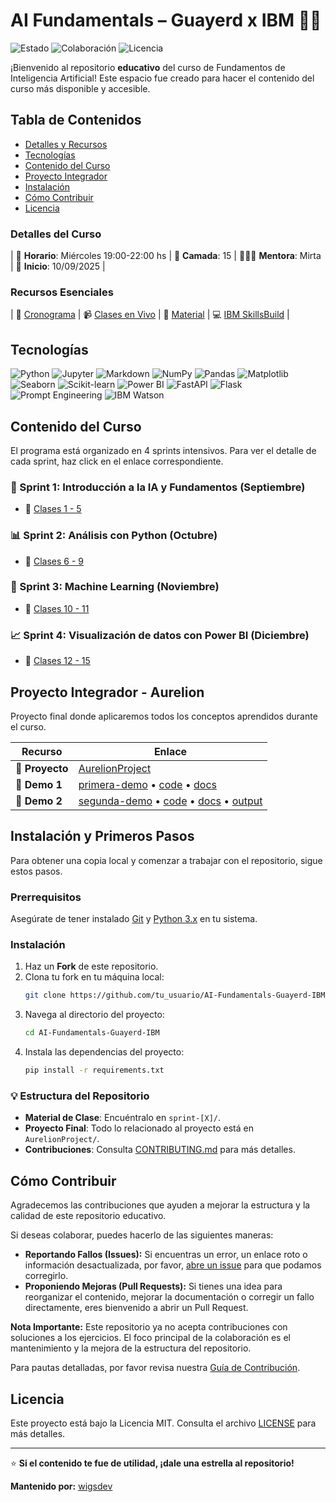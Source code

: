 # AI Fundamentals – Guayerd x IBM 🧠🤖

![Estado](https://img.shields.io/badge/Estado-2da%20Demo-blue?style=for-the-badge) ![Colaboración](https://img.shields.io/badge/Colaboración-Bienvenida-brightgreen?style=for-the-badge) ![Licencia](https://img.shields.io/badge/Licencia-MIT-blue?style=for-the-badge)

¡Bienvenido al repositorio **educativo** del curso de Fundamentos de Inteligencia Artificial! Este espacio fue creado para hacer el contenido del curso más disponible y accesible.

## Tabla de Contenidos

- [Detalles y Recursos](#detalles-del-curso)
- [Tecnologías](#tecnologías)
- [Contenido del Curso](#contenido-del-curso)
- [Proyecto Integrador](#proyecto-integrador---aurelion)
- [Instalación](#instalación-y-primeros-pasos)
- [Cómo Contribuir](#cómo-contribuir)
- [Licencia](#licencia)

### Detalles del Curso

| 📆 **Horario**: Miércoles 19:00-22:00 hs | 👥 **Camada**: 15 | 👩🏻‍🏫 **Mentora**: Mirta | 📅 **Inicio**: 10/09/2025 |

### Recursos Esenciales

| 🎯 <a href="https://docs.google.com/spreadsheets/d/1oZELgmgs1avtfWPebpx-lHdy0llN-RzT4l9DOu9SJsw/edit?gid=1204621847#gid=1204621847" target="_blank">Cronograma</a> |  📹 <a href="https://meet.google.com/npy-znnx-jfk" target="_blank">Clases en Vivo</a> | 📂 <a href="https://drive.google.com/drive/folders/1TNZnY25ROuJX_mSkKEq9Nl5lV3D8WvfT?usp=sharing" target="_blank">Material</a> | 💻 <a href="https.www.guayerd.com/ibm-ia/sbplan2025" target="_blank">IBM SkillsBuild</a> |

## Tecnologías

![Python](https://img.shields.io/badge/Python-3776AB?style=for-the-badge&logo=python&logoColor=white)
![Jupyter](https://img.shields.io/badge/Jupyter-F37626?style=for-the-badge&logo=jupyter&logoColor=white)
![Markdown](https://img.shields.io/badge/Markdown-000000?style=for-the-badge&logo=markdown&logoColor=white)
![NumPy](https://img.shields.io/badge/NumPy-013243?style=for-the-badge&logo=numpy&logoColor=white)
![Pandas](https://img.shields.io/badge/Pandas-150458?style=for-the-badge&logo=pandas&logoColor=white)
![Matplotlib](https://img.shields.io/badge/Matplotlib-3776AB?style=for-the-badge&logo=matplotlib&logoColor=white)
![Seaborn](https://img.shields.io/badge/Seaborn-3776AB?style=for-the-badge&logo=seaborn&logoColor=white)
![Scikit-learn](https://img.shields.io/badge/Scikit--learn-F7931E?style=for-the-badge&logo=scikit-learn&logoColor=white)
![Power BI](https://img.shields.io/badge/Power%20BI-F2C811?style=for-the-badge&logo=powerbi&logoColor=black)
![FastAPI](https://img.shields.io/badge/FastAPI-009688?style=for-the-badge&logo=fastapi&logoColor=white)
![Flask](https://img.shields.io/badge/Flask-000000?style=for-the-badge&logo=flask&logoColor=white)
![Prompt Engineering](https://img.shields.io/badge/Prompt%20Engineering-4D4D4D?style=for-the-badge&logo=openai&logoColor=white)
![IBM Watson](https://img.shields.io/badge/IBM%20Watson-BE95FF?style=for-the-badge&logo=ibmwatson&logoColor=white)

## Contenido del Curso

El programa está organizado en 4 sprints intensivos. Para ver el detalle de cada sprint, haz click en el enlace correspondiente.

### 🌱 Sprint 1: Introducción a la IA y Fundamentos (Septiembre)
- 📂 <a href="sprint1/" target="_blank">Clases 1 - 5</a>
### 📊 Sprint 2: Análisis con Python (Octubre)
- 📂 <a href="sprint2/" target="_blank">Clases 6 - 9</a>
### 🤖 Sprint 3: Machine Learning (Noviembre)
- 📂 <a href="sprint3/" target="_blank">Clases 10 - 11</a>
### 📈 Sprint 4: Visualización de datos con Power BI (Diciembre)
- 📂 <a href="sprint4/" target="_blank">Clases 12 - 15</a>

## Proyecto Integrador - Aurelion

Proyecto final donde aplicaremos todos los conceptos aprendidos durante el curso.

| Recurso | Enlace |
|---------|---------|
| 📁 **Proyecto** | [AurelionProject](AurelionProject/) |
| 🥇 **Demo 1** | [primera-demo](AurelionProject/primera-demo/) • [code](AurelionProject/primera-demo/code/) • [docs](AurelionProject/primera-demo/docs/) |
| 🥈 **Demo 2** | [segunda-demo](AurelionProject/segunda-demo/) • [code](AurelionProject/segunda-demo/code/) • [docs](AurelionProject/segunda-demo/docs/) • [output](AurelionProject/segunda-demo/output/) |

## Instalación y Primeros Pasos

Para obtener una copia local y comenzar a trabajar con el repositorio, sigue estos pasos.

### Prerrequisitos

Asegúrate de tener instalado <a href="https://git-scm.com/" target="_blank">Git</a> y <a href="https://www.python.org/downloads/" target="_blank">Python 3.x</a> en tu sistema.

### Instalación

1.  Haz un **Fork** de este repositorio.
2.  Clona tu fork en tu máquina local:
    ```sh
    git clone https://github.com/tu_usuario/AI-Fundamentals-Guayerd-IBM.git
    ```
3.  Navega al directorio del proyecto:
    ```sh
    cd AI-Fundamentals-Guayerd-IBM
    ```
4.  Instala las dependencias del proyecto:
    ```sh
    pip install -r requirements.txt
    ```

### 💡 Estructura del Repositorio

- **Material de Clase**: Encuéntralo en `sprint-[X]/`.
- **Proyecto Final**: Todo lo relacionado al proyecto está en `AurelionProject/`.
- **Contribuciones**: Consulta [CONTRIBUTING.md](CONTRIBUTING.md) para más detalles.

## Cómo Contribuir

Agradecemos las contribuciones que ayuden a mejorar la estructura y la calidad de este repositorio educativo.

Si deseas colaborar, puedes hacerlo de las siguientes maneras:
- **Reportando Fallos (Issues):** Si encuentras un error, un enlace roto o información desactualizada, por favor, [abre un issue](https://github.com/wigsdev/AI-Fundamentals-Guayerd-IBM/issues) para que podamos corregirlo.
- **Proponiendo Mejoras (Pull Requests):** Si tienes una idea para reorganizar el contenido, mejorar la documentación o corregir un fallo directamente, eres bienvenido a abrir un Pull Request.

**Nota Importante:** Este repositorio ya no acepta contribuciones con soluciones a los ejercicios. El foco principal de la colaboración es el mantenimiento y la mejora de la estructura del repositorio.

Para pautas detalladas, por favor revisa nuestra <a href="https://github.com/wigsdev/AI-Fundamentals-Guayerd-IBM/blob/main/CONTRIBUTING.md" target="_blank">Guía de Contribución</a>.

## Licencia

Este proyecto está bajo la Licencia MIT. Consulta el archivo [LICENSE](LICENSE) para más detalles.

---

⭐ **Si el contenido te fue de utilidad, ¡dale una estrella al repositorio!**

**Mantenido por:** [wigsdev](https://github.com/wigsdev)
